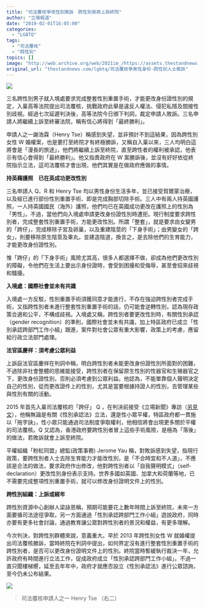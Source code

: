 ```yaml
---
title: "司法覆核爭改性別敗訴　跨性別男將上訴終院"
author: "立場報道"
date: "2019-02-01T16:05:00"
categories:
  - "LGBTQ"
tags:
  - "司法覆核"
  - "跨性別"
topics: []
image: "http://web.archive.org/web/2021im_/https://assets.thestandnews.com/media/photos/lgbtq-10_iPzwU.png"
original_url: "thestandnews.com/lgbtq/司法覆核爭男性身份-跨性別人士敗訴"
---
```

![](http://web.archive.org/web/2021im_/https://assets.thestandnews.com/media/photos/lgbtq-10_iPzwU.png)

三名跨性別男子就入境處要求完成整套性別重置手術，才能更改身份證性別的規定，入稟高等法院提出司法覆核，挑戰政府此舉是違反人權法、侵犯私隱及間接性別歧視。經過七次延遲判決後，高等法院今日頒下判詞，裁定申請人敗訴。三名申請人將繼續上訴至終審法院，稱有信心將得到「最終勝利」。

申請人之一謝浩霖（Henry Tse）稱感到失望，並非預計不到這結果，因為跨性別女性 W 婚權案，也是要打至終院才有終極勝訴，又稱自入稟以來，三人均明白這將會是「漫長的旅途」，他們將繼續上訴至終院，直至跨性者的權利被承認，他表示有信心會得到「最終勝利」。他又指責政府在 W 案勝訴後，並沒有好好依從終院指示立法，這司法覆核才會出現，他們其實是在做政府應做的事情。

**持英藉護照　已在英成功更改性別**

三名申請人 Q、R 和 Henry Tse 均以男性身份生活多年，並已接受賀爾蒙治療，以及經已進行部份性別重置手術、即是完成胸部切除手術。三人中有兩人持英國護照，一人持英國國民（海外）護照，他們均已在英國成功更改在護照上的性別為「男性」。不過，當他們向入境處申請更改身份證性別時遭拒。現行制度要求跨性別者，完成整套性別重置手術，方能更改性別。所謂「整套」，就是要求由女變男的「跨仔」，完成移除子宮及卵巢，以及重建陰莖的「下身手術」；由男變女的「跨女」，則要移除原生陰莖及睾丸，並建造陰道，換言之，是去除他們的生育能力，才能更改身份證性別。

惟「跨仔」的「下身手術」風險尤其高，很多人都選擇不做，卻成為他們更改性別的障礙，令他們在生活上要出示身份證時，會受到困擾和受侮辱，甚至會招來歧視和騷擾。

**入境處：國際社會並未有共識**

入境處一方反駁，性別重置手術須獲同意才能進行，不存在強迫跨性別者完成手術，又指跨性別者未進行整套性別重置手術的話，仍可能會逆轉性別，認為現存政策合適和公平，不構成歧視。入境處又稱，跨性別者要更改性別時，有關性別承認（gender recognition）的準則，國際社會並未有共識，加上特區政府已成立「性別承認跨部門工作小組」跟進，案件對社會公眾有重大影響，政策上的考慮，應留給行政立法部門處理。

**法官區慶祥：須考慮公眾利益**

上訴庭法官區慶祥在判詞中稱，明白跨性別者未能更改身份證性別所面對的困難，不過除非社會整體的思維能接受，跨性別者在保留原生性別的性器官和生殖器官之下，更改身份證性別，否則必須考慮到公眾利益。他認為，不能單靠個人聲明決定自己的性別，從而更改證件上的性別，尤其是當要根據持證人的性別，去管理某些與性別有關的活動。

2015 年首先入稟司法覆核的「跨仔」 Q ，在判決前接受《立場新聞》專訪（[另見文](http://web.archive.org/web/20211229105922/https://thestandnews.com/lgbtq/%E5%B0%88%E8%A8%AA-%E5%8F%B8%E6%B3%95%E8%A6%86%E6%A0%B8%E7%88%AD%E7%94%B7%E6%80%A7%E8%BA%AB%E5%88%86-%E8%B7%A8%E6%80%A7%E5%88%A5q%E5%85%88%E7%94%9F-%E7%9B%BC%E5%8A%A9%E5%90%8C%E8%B7%AF%E4%BA%BA%E7%88%AD%E5%8F%96%E6%AC%8A%E5%88%A9/?fbclid=IwAR1pZYoiX5kohmroyHmUCVXeCqCEUcJJqINRpV_ims4lyIppmUcqhHhkb80)），他稱無論是有關《性別承認法》立法，還是性小眾平權，特區政府都一貫施以「拖字訣」，性小眾只能通過司法制度爭取權利，他相信將會出現更多關於平權的司法覆核。Q 又認為，香港政府要跨性別者冒上這些手術風險，是極為「落後」的做法，若敗訴就會上訴至終院。

平權組織「粉紅同盟」總監(政策事務) Jerome Yau 稱，對敗訴感到失望，指現行政策，要跨性別者人士去除生育能力才能改性別，是「不合時宜和不人道」，不應該是合法的做法，要求政府作出修改，他對跨性別者以「自我聲明模式」（self-declaration）更改性別身份表示支持。世界多國如英國、加拿大和荷蘭等地，已不需要完成整項性別重置手術，就可以修改身份證明文件上的性別。

**跨性別組織：上訴或經年** 

跨性別資源中心創辦人梁詠恩稱，預期可能要花上數年時間上訴至終院，未來一方面要循司法途徑爭取，另一方面通過「性別承認跨部門工作小組」遊說政府，同時亦要有更多社會討論，通過教育讓公眾對跨性別者的景況和權益，有更多理解。

今次判決，對跨性別群體來說，意義重大。早於 2013 年跨性別女性 W 就婚權提出司法覆核勝訴，當時終院在判詞中提出，如何界定沒有進行整套性別重置手術的跨性別者，是否可以更改身份證明文件上的性別。終院當時暫緩執行裁決一年，允許政府有時間進行立法工作，促成政府成立「性別承認跨部門工作小組」。不過一直只聞樓梯嚮，延至去年年中，政府才就應否設立《性別承認法》進行公眾諮詢，至今仍未公布結果。

![](http://web.archive.org/web/2021im_/https://assets.thestandnews.com/media/photos/51157314_10155817220972056_1898304879735078912_o_pbO3I.png)
> 司法覆核申請人之一 Henry Tse （右二）